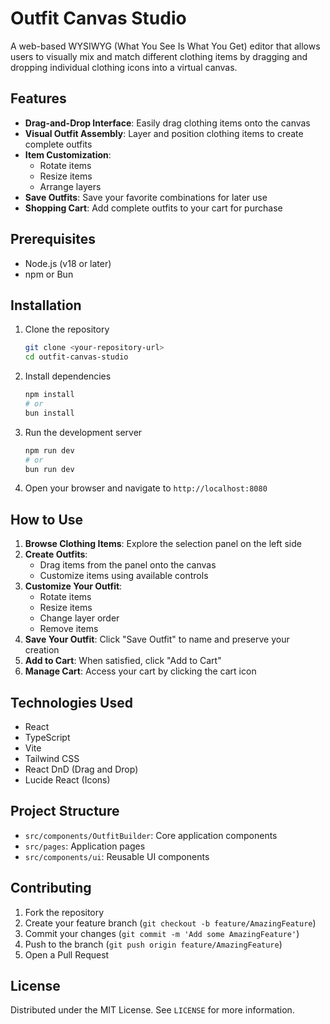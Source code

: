 
# Outfit Canvas Studio

A web-based WYSIWYG (What You See Is What You Get) editor that allows users to visually mix and match different clothing items by dragging and dropping individual clothing icons into a virtual canvas.

## Features

- **Drag-and-Drop Interface**: Easily drag clothing items onto the canvas
- **Visual Outfit Assembly**: Layer and position clothing items to create complete outfits
- **Item Customization**: 
  - Rotate items
  - Resize items
  - Arrange layers
- **Save Outfits**: Save your favorite combinations for later use
- **Shopping Cart**: Add complete outfits to your cart for purchase

## Prerequisites

- Node.js (v18 or later)
- npm or Bun

## Installation

1. Clone the repository
   ```bash
   git clone <your-repository-url>
   cd outfit-canvas-studio
   ```

2. Install dependencies
   ```bash
   npm install
   # or
   bun install
   ```

3. Run the development server
   ```bash
   npm run dev
   # or
   bun run dev
   ```

4. Open your browser and navigate to `http://localhost:8080`

## How to Use

1. **Browse Clothing Items**: Explore the selection panel on the left side
2. **Create Outfits**: 
   - Drag items from the panel onto the canvas
   - Customize items using available controls
3. **Customize Your Outfit**:
   - Rotate items
   - Resize items
   - Change layer order
   - Remove items
4. **Save Your Outfit**: Click "Save Outfit" to name and preserve your creation
5. **Add to Cart**: When satisfied, click "Add to Cart"
6. **Manage Cart**: Access your cart by clicking the cart icon

## Technologies Used

- React
- TypeScript
- Vite
- Tailwind CSS
- React DnD (Drag and Drop)
- Lucide React (Icons)

## Project Structure

- `src/components/OutfitBuilder`: Core application components
- `src/pages`: Application pages
- `src/components/ui`: Reusable UI components

## Contributing

1. Fork the repository
2. Create your feature branch (`git checkout -b feature/AmazingFeature`)
3. Commit your changes (`git commit -m 'Add some AmazingFeature'`)
4. Push to the branch (`git push origin feature/AmazingFeature`)
5. Open a Pull Request

## License

Distributed under the MIT License. See `LICENSE` for more information.
